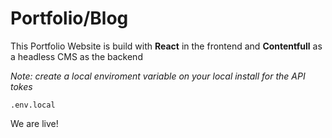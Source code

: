 # Portfolio/Blog

This Portfolio Website is build with **React** in the frontend and **Contentfull** as a headless CMS as the backend

_Note: create a local enviroment variable on your local install for the API tokes_

    .env.local

We are live!
